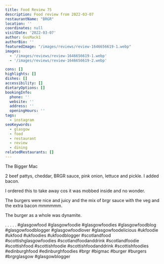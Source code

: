 ```yaml
---
title: Food Review 75
description: Food review from 2022-03-07
restaurantName: "BRGR"
location: ''
coordinates: null
visitDate: '2022-03-07'
author: GusMack1
authorBio: ''
featuredImage: "/images/reviews/review-1646656619-1.webp"
images:
  - '/images/reviews/review-1646656619-1.webp'
  - '/images/reviews/review-1646656619-2.webp'

cons: []
highlights: []
dishes: []
accessibility: []
dietaryOptions: []
bookingInfo:
  phone: ''
  website: ''
  address: ''
  openingHours: ''
tags:
  - instagram
seoKeywords:
  - glasgow
  - food
  - restaurant
  - review
  - dining
relatedRestaurants: []
---
```

The Bigger Mac

2 beef pattys, cheddar, BRGR sauce, pink onion, lettuce and pickle. I added bacon.

I ordered this to take away cos it was mobbed inside and no wonder.

The burgers were nice and juicy and the mix of brgr sauce with the veg and the extra bacon mmmmmm.

The burger as a whole was dynamite.

.
.
.
.
.
#glasgowfood #glasgowfoodie #glasgowfoodies #glasgowfoodblog #glasgowfoodblogger #glasgowfoodlover #glasgowfoodelicious #ukfoodie #ukfood #ukfoodies #ukfoodblogger #scotlandfood #scottishglasgowfoodies #scotlandfoodanddrink #scotlandfoodie #scottishfood #scottishfoodie #scottishfoodanddrink #scottishfoodies #edinburghfood #edinburghfoodies #brgr #bigmac #burger #burgers #brgrglasgow #glasgowblogger

